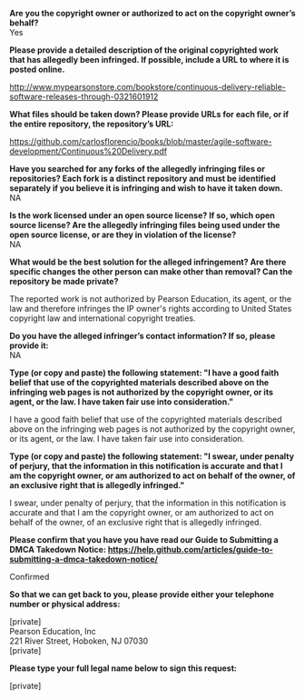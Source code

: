 **Are you the copyright owner or authorized to act on the copyright owner’s behalf?**   
Yes

**Please provide a detailed description of the original copyrighted work that has allegedly been infringed. If possible, include a URL to where it is posted online.**  

http://www.mypearsonstore.com/bookstore/continuous-delivery-reliable-software-releases-through-0321601912

**What files should be taken down? Please provide URLs for each file, or if the entire repository, the repository’s URL:**  

https://github.com/carlosflorencio/books/blob/master/agile-software-development/Continuous%20Delivery.pdf

**Have you searched for any forks of the allegedly infringing files or repositories? Each fork is a distinct repository and must be identified separately if you believe it is infringing and wish to have it taken down.**   
NA

**Is the work licensed under an open source license? If so, which open source license? Are the allegedly infringing files being used under the open source license, or are they in violation of the license?**   
NA

**What would be the best solution for the alleged infringement? Are there specific changes the other person can make other than removal? Can the repository be made private?**  

The reported work is not authorized by Pearson Education, its agent, or the law and therefore infringes the IP owner's rights according to United States copyright law and international copyright treaties.

**Do you have the alleged infringer’s contact information? If so, please provide it:**     
NA

**Type (or copy and paste) the following statement: "I have a good faith belief that use of the copyrighted materials described above on the infringing web pages is not authorized by the copyright owner, or its agent, or the law. I have taken fair use into consideration."**    

I have a good faith belief that use of the copyrighted materials described above on the infringing web pages is not authorized by the copyright owner, or its agent, or the law. I have taken fair use into consideration.

**Type (or copy and paste) the following statement: "I swear, under penalty of perjury, that the information in this notification is accurate and that I am the copyright owner, or am authorized to act on behalf of the owner, of an exclusive right that is allegedly infringed."**    

I swear, under penalty of perjury, that the information in this notification is accurate and that I am the copyright owner, or am authorized to act on behalf of the owner, of an exclusive right that is allegedly infringed.

**Please confirm that you have you have read our Guide to Submitting a DMCA Takedown Notice: https://help.github.com/articles/guide-to-submitting-a-dmca-takedown-notice/**    

Confirmed

**So that we can get back to you, please provide either your telephone number or physical address:**    

[private]  
Pearson Education, Inc     
221 River Street, Hoboken, NJ 07030   
[private]  

**Please type your full legal name below to sign this request:**  

[private]  
